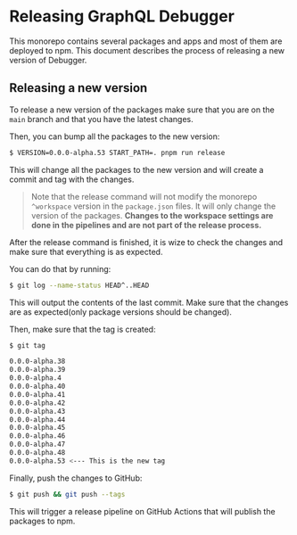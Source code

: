 # Releasing GraphQL Debugger

This monorepo contains several packages and apps and most of them are deployed to npm. This document describes the process of releasing a new version of Debugger.

## Releasing a new version

To release a new version of the packages make sure that you are on the `main` branch and that you have the latest changes.

Then, you can bump all the packages to the new version:

```bash
$ VERSION=0.0.0-alpha.53 START_PATH=. pnpm run release
```

This will change all the packages to the new version and will create a commit and tag with the changes.

> Note that the release command will not modify the monorepo `^workspace` version in the `package.json` files. It will only change the version of the packages. **Changes to the workspace settings are done in the pipelines and are not part of the release process.**

After the release command is finished, it is wize to check the changes and make sure that everything is as expected.

You can do that by running:

```bash
$ git log --name-status HEAD^..HEAD
```

This will output the contents of the last commit. Make sure that the changes are as expected(only package versions should be changed).

Then, make sure that the tag is created:

```bash
$ git tag

0.0.0-alpha.38
0.0.0-alpha.39
0.0.0-alpha.4
0.0.0-alpha.40
0.0.0-alpha.41
0.0.0-alpha.42
0.0.0-alpha.43
0.0.0-alpha.44
0.0.0-alpha.45
0.0.0-alpha.46
0.0.0-alpha.47
0.0.0-alpha.48
0.0.0-alpha.53 <--- This is the new tag
```

Finally, push the changes to GitHub:

```bash
$ git push && git push --tags
```

This will trigger a release pipeline on GitHub Actions that will publish the packages to npm.
